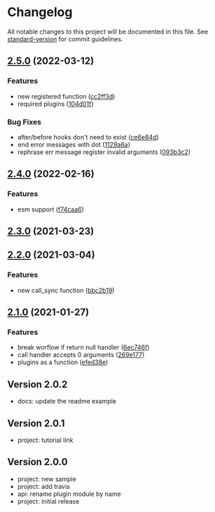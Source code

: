 # Changelog

All notable changes to this project will be documented in this file. See [standard-version](https://github.com/conventional-changelog/standard-version) for commit guidelines.

## [2.5.0](https://github.com/adaltas/node-plug-and-play/compare/v2.4.0...v2.5.0) (2022-03-12)


### Features

* new registered function ([cc2ff3d](https://github.com/adaltas/node-plug-and-play/commit/cc2ff3de804003a4f94213796b9574a34ac2c712))
* required plugins ([104d01f](https://github.com/adaltas/node-plug-and-play/commit/104d01f0ab9f7be087c1a97bcc68cc7af7b1be71))


### Bug Fixes

* after/before hooks don't need to exist ([ce6e84d](https://github.com/adaltas/node-plug-and-play/commit/ce6e84d8412c41f7f12aa06a2448bdfdd1aa278f))
* end error messages with dot ([1129a6a](https://github.com/adaltas/node-plug-and-play/commit/1129a6a7e53ca907d0026b29d45ad3c76a5ac7e6))
* rephrase err message register invalid arguments ([093b3c2](https://github.com/adaltas/node-plug-and-play/commit/093b3c2534ea5ddbbf58a5f442c0e4e854a7f9c8))

## [2.4.0](https://github.com/adaltas/node-plug-and-play/compare/v2.3.0...v2.4.0) (2022-02-16)


### Features

* esm support ([f74caa6](https://github.com/adaltas/node-plug-and-play/commit/f74caa66390df024eb2d3277ae278db16f81c2c8))

## [2.3.0](https://github.com/adaltas/node-plug-and-play/compare/v2.2.0...v2.3.0) (2021-03-23)

## [2.2.0](https://github.com/adaltas/node-plug-and-play/compare/v2.1.0...v2.2.0) (2021-03-04)


### Features

* new call_sync function ([bbc2b19](https://github.com/adaltas/node-plug-and-play/commit/bbc2b1933e57eac9737b643abfc0356ed310d7d8))

## [2.1.0](https://github.com/adaltas/node-plug-and-play/compare/v2.0.2...v2.1.0) (2021-01-27)


### Features

* break worflow if return null handler ([6ec746f](https://github.com/adaltas/node-plug-and-play/commit/6ec746f80ecf9a23cb380653ce0f88168b1e419b))
* call handler accepts 0 arguments ([269e177](https://github.com/adaltas/node-plug-and-play/commit/269e1773e6aa45736ad7dec6bcbee415c07aed04))
* plugins as a function ([efed38e](https://github.com/adaltas/node-plug-and-play/commit/efed38e26d4ba4918329ae3cfdb286593edb946b))



## Version 2.0.2

* docs: update the readme example

## Version 2.0.1

* project: tutorial link

## Version 2.0.0

* project: new sample
* project: add travis
* api: rename plugin module by name
* project: initial release
